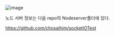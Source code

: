 
![image](https://user-images.githubusercontent.com/47134564/115210597-b6fa5900-a139-11eb-9722-ed0573457f71.png)


노드 서버 정보는 다음 repo의 Nodeserver폴더에 있다.

https://github.com/chosaihim/socketIOTest
